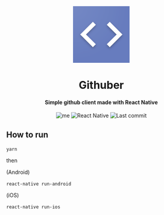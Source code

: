 <div align="center">
  <img src="https://github.com/rchuluc/githuber/blob/master/ios-icons/AppIcon.appiconset/web_hi_res_512-1024.png" width="150" alt="Application logo"/>
  <h1>Githuber</h1>
</div>

<div align="center">
<h4>Simple github client made with React Native</h4>  
  
![me](https://img.shields.io/github/followers/rchuluc?label=Follow%20me&style=social)
![React Native](https://img.shields.io/static/v1?label=React%20Native&message=60.5&color=blue&logo=react)
![Last commit](https://img.shields.io/github/last-commit/rchuluc/githuber)

</div>

<h2>How to run</h2>

```shell
yarn
```

then

(Android)
```shell
react-native run-android 
``` 

(iOS)
```shell
react-native run-ios
```
